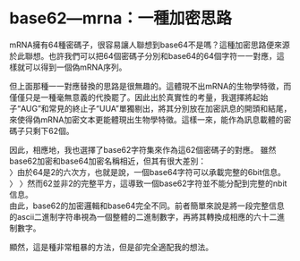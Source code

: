 # base62—mrna：一種加密思路

mRNA擁有64種密碼子，很容易讓人聯想到base64不是嗎？這種加密思路便來源於此聯想。也許我們可以把64個密碼子分別和base64的64個字符一一對應，這樣就可以得到一個偽mRNA序列。

但上面那種一一對應替換的思路是很無趣的。這體現不出mRNA的生物學特徵，而僅僅只是一種毫無意義的代換罷了。因此出於真實性的考量，我選擇將起始子“AUG”和常見的終止子“UUA”單獨剔出，將其分別放在加密訊息的開頭和結尾，來使得偽mRNA加密文本更能體現出生物學特徵。這樣一來，能作為訊息載體的密碼子只剩下62個。

因此，相應地，我也選擇了base62字符集來作為這62個密碼子的對應。 
雖然base62加密和base64加密名稱相近，但其有很大差別：    
〉由於64是2的六次方，也就是說，一個base64字符可以承載完整的6bit信息。
〉
〉然而62並非2的完整平方，這導致一個base62字符並不能分配到完整的nbit信息。   
由此，base62的加密邏輯和base64完全不同。前者簡單來說是將一段完整信息的ascii二進制字符串視為一個整體的二進制數字，再將其轉換成相應的六十二進制數字。

顯然，這是種非常粗暴的方法，但是卻完全適配我的想法。
